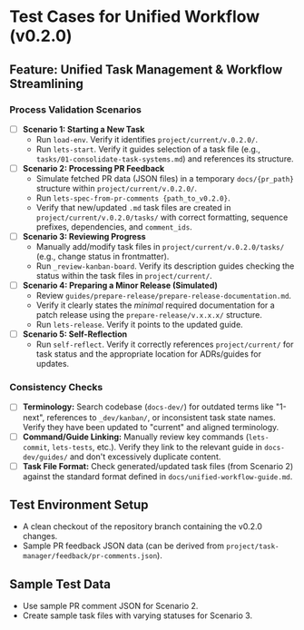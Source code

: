 # Test Cases for Unified Workflow (v0.2.0)

## Feature: Unified Task Management & Workflow Streamlining

### Process Validation Scenarios
- [ ] **Scenario 1: Starting a New Task**
  - Run `load-env`. Verify it identifies `project/current/v.0.2.0/`.
  - Run `lets-start`. Verify it guides selection of a task file (e.g., `tasks/01-consolidate-task-systems.md`) and references its structure.
- [ ] **Scenario 2: Processing PR Feedback**
  - Simulate fetched PR data (JSON files) in a temporary `docs/{pr_path}` structure within `project/current/v.0.2.0/`.
  - Run `lets-spec-from-pr-comments {path_to_v0.2.0}`.
  - Verify that new/updated `.md` task files are created in `project/current/v.0.2.0/tasks/` with correct formatting, sequence prefixes, dependencies, and `comment_ids`.
- [ ] **Scenario 3: Reviewing Progress**
  - Manually add/modify task files in `project/current/v.0.2.0/tasks/` (e.g., change status in frontmatter).
  - Run `_review-kanban-board`. Verify its description guides checking the status within the task files in `project/current/`.
- [ ] **Scenario 4: Preparing a Minor Release (Simulated)**
  - Review `guides/prepare-release/prepare-release-documentation.md`.
  - Verify it clearly states the *minimal* required documentation for a patch release using the `prepare-release/v.x.x.x/` structure.
  - Run `lets-release`. Verify it points to the updated guide.
- [ ] **Scenario 5: Self-Reflection**
  - Run `self-reflect`. Verify it correctly references `project/current/` for task status and the appropriate location for ADRs/guides for updates.

### Consistency Checks
- [ ] **Terminology:** Search codebase (`docs-dev/`) for outdated terms like "1-next", references to `_dev/kanban/`, or inconsistent task state names. Verify they have been updated to "current" and aligned terminology.
- [ ] **Command/Guide Linking:** Manually review key commands (`lets-commit`, `lets-tests`, etc.). Verify they link to the relevant guide in `docs-dev/guides/` and don't excessively duplicate content.
- [ ] **Task File Format:** Check generated/updated task files (from Scenario 2) against the standard format defined in `docs/unified-workflow-guide.md`.

## Test Environment Setup
- A clean checkout of the repository branch containing the v0.2.0 changes.
- Sample PR feedback JSON data (can be derived from `project/task-manager/feedback/pr-comments.json`).

## Sample Test Data
- Use sample PR comment JSON for Scenario 2.
- Create sample task files with varying statuses for Scenario 3.